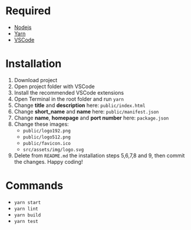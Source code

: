 # Required
- [Nodejs](https://nodejs.org/en/download)
- [Yarn](https://classic.yarnpkg.com/lang/en/docs/install)
- [VSCode](https://code.visualstudio.com/download)

# Installation
1. Download project
2. Open project folder with VSCode 
3. Install the recommended VSCode extensions
4. Open Terminal in the root folder and run `yarn`
5. Change **title** and **description** here: `public/index.html`
6. Change **short_name** and **name** here: `public/manifest.json`
7. Change **name**, **homepage** and **port number** here: `package.json`
8. Change these images:
	- `public/logo192.png`
	- `public/logo512.png`
	- `public/favicon.ico`
	- `src/assets/img/logo.svg`
9. Delete from `README.md` the installation steps 5,6,7,8 and 9, then commit the changes. Happy coding!

# Commands
- `yarn start`
- `yarn lint`
- `yarn build`
- `yarn test`
